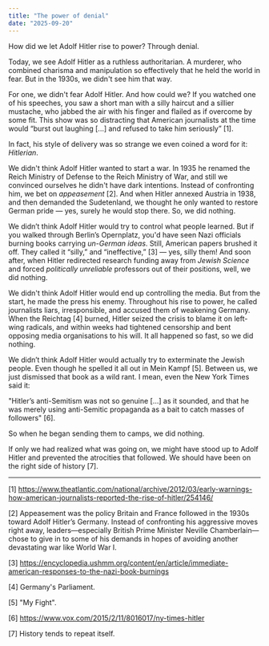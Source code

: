 ```yaml
---
title: "The power of denial"
date: "2025-09-20"
---
```


How did we let Adolf Hitler rise to power? Through denial.

Today, we see Adolf Hitler as a ruthless authoritarian. A murderer, who combined charisma and manipulation so effectively that he held the world in fear. But in the 1930s, we didn't see him that way.

For one, we didn't fear Adolf Hitler. And how could we? If you watched one of his speeches, you saw a short man with a silly haircut and a sillier mustache, who jabbed the air with his finger and flailed as if overcome by some fit. This show was so distracting that American journalists at the time would “burst out laughing [...] and refused to take him seriously” [1]. 

In fact, his style of delivery was so strange we even coined a word for it: *Hitlerian*.

We didn't think Adolf Hitler wanted to start a war. In 1935 he renamed the Reich Ministry of Defense to the Reich Ministry of War, and still we convinced ourselves he didn't have dark intentions. Instead of confronting him, we bet on *appeasement* [2]. And when Hitler annexed Austria in 1938, and then demanded the Sudetenland, we thought he only wanted to restore German pride — yes, surely he would stop there. So, we did nothing. 

We didn’t think Adolf Hitler would try to control what people learned. But if you walked through Berlin’s Opernplatz, you'd have seen Nazi officials burning books carrying *un-German ideas*. Still, American papers brushed it off. They called it “silly,” and “ineffective,” [3] — yes, silly them! And soon after, when Hitler redirected research funding away from *Jewish Science* and forced *politically unreliable* professors out of their positions, well, we did nothing.

We didn't think Adolf Hitler would end up controlling the media. But from the start, he made the press his enemy. Throughout his rise to power, he called journalists liars, irresponsible, and accused them of weakening Germany. When the Reichtag [4] burned, Hitler seized the crisis to blame it on left-wing radicals, and within weeks had tightened censorship and bent opposing media organisations to his will. It all happened so fast, so we did nothing.

We didn’t think Adolf Hitler would actually try to exterminate the Jewish people. Even though he spelled it all out in Mein Kampf [5]. Between us, we just dismissed that book as a wild rant. I mean, even the New York Times said it: 

"Hitler’s anti-Semitism was not so genuine [...] as it sounded, and that he was merely using anti-Semitic propaganda as a bait to catch masses of followers" [6]. 

So when he began sending them to camps, we did nothing.

If only we had realized what was going on, we might have stood up to Adolf Hitler and prevented the atrocities that followed. We should have been on the right side of history [7].



---





[1] https://www.theatlantic.com/national/archive/2012/03/early-warnings-how-american-journalists-reported-the-rise-of-hitler/254146/

[2] Appeasement was the policy Britain and France followed in the 1930s toward Adolf Hitler’s Germany. Instead of confronting his aggressive moves right away, leaders—especially British Prime Minister Neville Chamberlain—chose to give in to some of his demands in hopes of avoiding another devastating war like World War I.

[3] https://encyclopedia.ushmm.org/content/en/article/immediate-american-responses-to-the-nazi-book-burnings

[4] Germany's Parliament.

[5] "My Fight".

[6] https://www.vox.com/2015/2/11/8016017/ny-times-hitler

[7] History tends to repeat itself.

